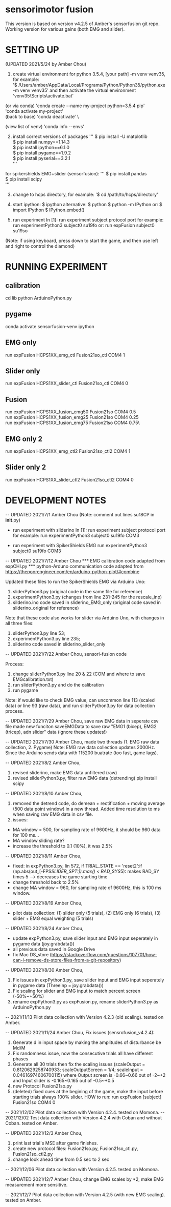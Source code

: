 # sensorimotor fusion 

This version is based on version v4.2.5 of Amber's sensorfusion git repo. Working version for various gains (both EMG and slider).

# SETTING UP 
(UPDATED 2021/5/24 by Amber Chou)

1. create virtual environment for python 3.5.4, [your path] -m venv venv35, for example: \
'$ /Users/amber/AppData/Local/Programs/Python/Python35/python.exe -m venv venv35'
and then activate the virtual environment
'venv35\Scripts\activate.bat'

(or via conda)
'conda create --name my-project python=3.5.4 pip'\
'conda activate my-project' \
(back to base) 'conda deactivate' \

(view list of venv) 'conda info --envs'


2. install correct versions of packages
'''
$ pip install -U matplotlib \
$ pip install numpy==1.14.3 \
$ pip install ipython==6.1.0 \
$ pip install pygame==1.9.2 \
$ pip install pyserial==3.2.1 \
'''

for spikershields EMG+slider (sensorfusion):
'''
$ pip install pandas \
$ pip install scipy \
'''

3. change to hcps directory, for example: 
'$ cd /path/to/hcps/directory'

4. start ipython:
$ ipython
alternative: 
$ python
$ python -m IPython
or:
$ import IPython
$ IPython.embed()

5. run experiment
In [1]: run experiment subject protocol port 
for example: run experimentPython3 subject0 su19fo
or: run expFusion subject0 su19so

(Note: if using keyboard, press down to start the game, and then use left and right to control the diamond)


# RUNNING EXPERIMENT

## **calibration**
cd lib
python ArduinoPython.py

## **pygame**
conda activate sensorfusion-venv
ipython

## **EMG only**
run expFusion HCPS1XX_emg_ctl Fusion21so_ctl COM4 1
## **Slider only**
run expFusion HCPS1XX_slider_ctl Fusion21so_ctl COM4 0
## **Fusion**
run expFusion HCPS1XX_fusion_emg50 Fusion21so COM4 0.5\
run expFusion HCPS1XX_fusion_emg25 Fusion21so COM4 0.25\
run expFusion HCPS1XX_fusion_emg75 Fusion21so COM4 0.75\
## **EMG only 2**
run expFusion HCPS1XX_emg_ctl2 Fusion21so_ctl2 COM4 1
## **Slider only 2**
run expFusion HCPS1XX_slider_ctl2 Fusion21so_ctl2 COM4 0



# DEVELOPMENT NOTES 

-- UPDATED 2021/7/1 Amber Chou
(Note: comment out lines su18CP in __init__.py)

-  run experiment with sliderino
In [1]: run experiment subject protocol port 
for example: run experimentPython3 subject0 su19fo COM3

-  run experiment with SpikerShields EMG
run experimentPython3 subject0 su19fo COM3

-- UPDATED 2021/7/12 Amber Chou
*** EMG calibration code adapted from expCHI.py
*** python-Arduno communication code adapted from https://thepoorengineer.com/en/arduino-python-plot/#combine

Updated these files to run the SpikerShields EMG via Arduino Uno:
1. sliderPython3.py (original code in the same file for reference) 
2. experimentPython3.py (changes from line 231-245 for the rescale_inp)
3. silderino.ino code saved in sliderino_EMG_only (original code saved in sliderino_original for reference)

Note that these code also works for slider via Arduino Uno, with changes in all three files: 
1. sliderPython3.py line 53; 
2. experimentPython3.py line 235; 
3. silderino code saved in sliderino_slider_only

-- UPDATED 2021/7/22 Amber Chou, sensori-fusion code

Process:
1. change sliderPython3.py line 20 & 22 (COM and where to save EMGcalibration.txt)
2. run sliderPython3.py and do the calibration
3. run pygame

Note: if would like to check EMG value, can uncommon line 113 (scaled data) or line 93 (raw data), and run sliderPython3.py for data collection process.


-- UPDATED 2021/7/29 Amber Chou, save raw EMG data in seperate csv file
made new funciton saveEMGData to save raw "EMG1 (bicep), EMG2 (tricep), adn slider" data
(ignore these updates!)

-- UPDATED 2021/7/30 Amber Chou, made two threads (1. EMG raw data collection, 2. Pygame)
Note: EMG raw data collection updates 2000Hz. Since the Arduino sends data with 115200 buatrate (too fast, game lags).

-- UPDATED 2021/8/2 Amber Chou,
1. revised sliderino, make EMG data unfiltered (raw)
2. revised silderPython3.py, filter raw EMG data (detrending)
pip install scipy

-- UPDATED 2021/8/10 Amber Chou,
1. removed the detrend code, do demean + rectification + moving average (500 data point window) in a new thread. Added time resolution to ms when saving raw EMG data in csv file. 
2. issues: 
- MA window = 500, for sampling rate of 9600Hz, it should be 960 data for 100 ms...
- MA window sliding rate?
- increase the threshold to 0.1 (10%), it was 2.5%

-- UPDATED 2021/8/11 Amber Chou,
- fixed: in expPython3.py, lin 572, if TRIAL_STATE == 'reset2':if (np.abs(out_[-FPS*SLIDER_SPT:]).max() < RAD_SYS*5): makes RAD_SY times 5 --> decreases the game starting time
- change threshold back to 2.5%
- change MA window = 960, for sampling rate of 9600Hz, this is 100 ms window.

-- UPDATED 2021/8/19 Amber Chou,
- pilot data collection: (1) slider only (5 trials), (2) EMG only (6 trials), (3) slider + EMG equal weighting (5 trials)

-- UPDATED 2021/8/24 Amber Chou,
- update expPython3.py, save slider input and EMG input seperately in pygame data (joy.grabdata())
- all previous data saved in Google Drive
- fix Mac DS_store (https://stackoverflow.com/questions/107701/how-can-i-remove-ds-store-files-from-a-git-repository)

-- UPDATED 2021/8/30 Amber Chou,
1. Fix issues in expPython3.py, save slider input and EMG input seperately in pygame data (Threeinp = joy.grabdata())
2. Fix scaling for slider and EMG input to match percent screen (-50%~+50%)
3. rename expPython3.py as expFusion.py, rename sliderPython3.py as ArduinoPython.py

-- 2021/11/13 Pilot data collection with Version 4.2.3 (old scaling). tested on Amber.

-- UPDATED 2021/11/24 Amber Chou,
Fix issues (sensrofusion_v4.2.4):
1. Generate d in input space by making the amplitudes of disturbance be Md/M
2. Fix randomness issue, now the consecutive trials all have different phases
3. Generate all 30 trials then fix the scaling issues (scaleOutput = 0.8120629258740933; scaleOutputScreen = 1/4; scaleInput = 0.04616974606700115) where Output screen is -0.66~0.66 out of -2~+2 and Input slider is -0.165~0.165 out of -0.5~+0.5
4. new Protocol Fusion21so.py
5. (deleted) fixed cues at the begining of the game, make the input before starting trials always 100% slider. 
HOW to run:
run expFusion [subject] Fusion21so COM4 0

-- 2021/12/02 Pilot data collection with Version 4.2.4. tested on Momona.
-- 2021/12/02 Test data collection with Version 4.2.4 with Coban and without Coban. tested on Amber.

-- UPDATED 2021/12/3 Amber Chou,
1. print last trial's MSE after game finishes.
2. create new protocol files: Fusion21so.py, Fusion21so_ctl.py, Fusion21so_ctl2.py
3. change look ahead time from 0.5 sec to 2 sec

-- 2021/12/06 Pilot data collection with Version 4.2.5. tested on Momona.

-- UPDATED 2021/12/7 Amber Chou,
change EMG scales by *2, make EMG measurement more sensitive.

-- 2021/12/7 Pilot data collection with Version 4.2.5 (with new EMG scaling). tested on Amber.


